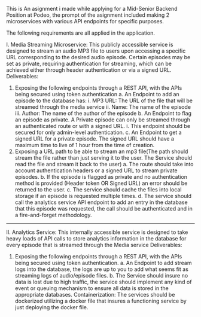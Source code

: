 This is An asignment i made while applying for a Mid-Senior Backend Position at Podeo, the prompt of the asignment included making 2 microservices with various API endpoints for specific purposes.

The following requirements are all applied in the application.

I. Media Streaming Microservice:
This publicly accessible service is designed to stream an audio MP3 file to users upon
accessing a specific URL corresponding to the desired audio episode. Certain episodes may
be set as private, requiring authentication for streaming, which can be achieved either
through header authentication or via a signed URL.
Deliverables:
1. Exposing the following endpoints through a REST API, with the APIs being secured using
token authentication
a. An Endpoint to add an episode to the database has:
i. MP3 URL: The URL of the file that will be streamed through the media
service
ii. Name: The name of the episode
iii. Author: The name of the author of the episode
b. An Endpoint to flag an episode as private. A Private episode can only be
streamed through an authenticated route or with a signed URL.
i. This endpoint should be secured for only admin-level authentication.
c. An Endpoint to get a signed URL for a private episode. The signed URL should
have a maximum time to live of 1 hour from the time of creation.
2. Exposing a URL path to be able to stream an mp3 file(The path should stream the file
rather than just serving it to the user. The Service should read the file and stream it
back to the user)
a. The route should take into account authentication headers or a signed URL to
stream private episodes.
b. If the episode is flagged as private and no authentication method is provided
(Header token OR Signed URL) an error should be returned to the user.
c. The service should cache the files into local storage if an episode is requested
multiple times.
d. The service should call the analytics service API endpoint to add an entry in the
database that this episode was requested, the call should be authenticated
and in a fire-and-forget methodology.
----
II. Analytics Service:
This internally accessible service is designed to take heavy loads of API calls to store analytics
information in the database for every episode that is streamed through the Media service
Deliverables:
1. Exposing the following endpoints through a REST API, with the APIs being secured using
token authentication.
a. An Endpoint to add stream logs into the database, the logs are up to you to
add what seems fit as streaming logs of audio/episode files.
b. The Service should insure no data is lost due to high traffic, the service should
implement any kind of event or queuing mechanism to ensure all data is
stored in the appropriate databases.
Containerization:
The services should be dockerized utilizing a docker file that insures a functioning service by
just deploying the docker file.